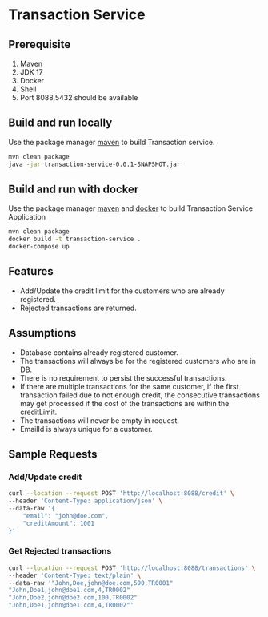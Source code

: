 # Transaction Service


## Prerequisite
1. Maven
2. JDK 17
3. Docker
4. Shell
5. Port 8088,5432 should be available

## Build and run locally

Use the package manager [maven](https://maven.apache.org/) to build Transaction service.

```bash
mvn clean package
java -jar transaction-service-0.0.1-SNAPSHOT.jar
```

## Build and run with docker

Use the package manager [maven](https://maven.apache.org/) and [docker](https://www.docker.com) to build Transaction
Service Application

```bash
mvn clean package
docker build -t transaction-service .
docker-compose up
```

## Features

- Add/Update the credit limit for the customers who are already registered.
- Rejected transactions are returned.

## Assumptions

- Database contains already registered customer.
- The transactions will always be for the registered customers who are in DB.
- There is no requirement to persist the successful transactions.
- If there are multiple transactions for the same customer, if the first transaction failed due to not enough credit,
  the consecutive transactions may get processed if the cost of the transactions are within the creditLimit.
- The transactions will never be empty in request.
- EmailId is always unique for a customer.

## Sample Requests

### Add/Update credit
```sh
curl --location --request POST 'http://localhost:8088/credit' \
--header 'Content-Type: application/json' \
--data-raw '{
    "email": "john@doe.com",
    "creditAmount": 1001
}'
```
### Get Rejected transactions
```sh
curl --location --request POST 'http://localhost:8088/transactions' \
--header 'Content-Type: text/plain' \
--data-raw '"John,Doe,john@doe.com,590,TR0001"
"John,Doe1,john@doe1.com,4,TR0002"
"John,Doe2,john@doe2.com,100,TR0002"
"John,Doe1,john@doe1.com,4,TR0002"'
```

